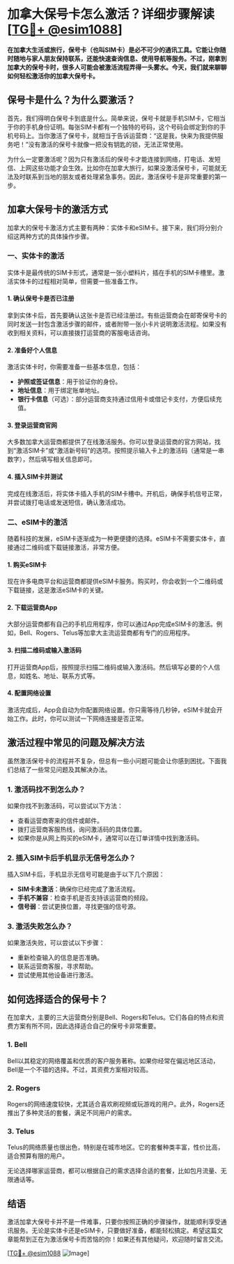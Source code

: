 # 加拿大保号卡怎么激活？详细步骤解读[[TG💪+ @esim1088](https://t.me/s/esim1088)]

**在加拿大生活或旅行，保号卡（也叫SIM卡）是必不可少的通讯工具。它能让你随时随地与家人朋友保持联系，还能快速查询信息、使用导航等服务。不过，刚拿到加拿大的保号卡时，很多人可能会被激活流程弄得一头雾水。今天，我们就来聊聊如何轻松激活你的加拿大保号卡。**

## **保号卡是什么？为什么要激活？**

首先，我们得明白保号卡到底是什么。简单来说，保号卡就是手机SIM卡，它相当于你的手机身份证明。每张SIM卡都有一个独特的号码，这个号码会绑定到你的手机号码上。当你激活了保号卡，就相当于告诉运营商：“这是我，快来为我提供服务吧！”没有激活的保号卡就像一把没有钥匙的锁，无法正常使用。

为什么一定要激活呢？因为只有激活后的保号卡才能连接到网络，打电话、发短信、上网这些功能才会生效。比如你在加拿大旅行，如果没激活保号卡，可能就无法及时联系到当地的朋友或者处理紧急事务。因此，激活保号卡是非常重要的第一步。

## **加拿大保号卡的激活方式**

加拿大的保号卡激活方式主要有两种：实体卡和eSIM卡。接下来，我们将分别介绍这两种方式的具体操作步骤。

### **一、实体卡的激活**

实体卡是最传统的SIM卡形式，通常是一张小塑料片，插在手机的SIM卡槽里。激活实体卡的过程相对简单，但需要一些准备工作。

#### **1. 确认保号卡是否已注册**
拿到实体卡后，首先要确认这张卡是否已经注册过。有些运营商会在邮寄保号卡的同时发送一封包含激活步骤的邮件，或者附带一张小卡片说明激活流程。如果没有收到相关资料，可以直接拨打运营商的客服电话咨询。

#### **2. 准备好个人信息**
激活实体卡时，你需要准备一些基本信息，包括：
- **护照或签证信息**：用于验证你的身份。
- **地址信息**：用于绑定账单地址。
- **银行卡信息**（可选）：部分运营商支持通过信用卡或借记卡支付，方便后续充值。

#### **3. 登录运营商官网**
大多数加拿大运营商都提供了在线激活服务。你可以登录运营商的官方网站，找到“激活SIM卡”或“激活新号码”的选项。按照提示输入卡上的激活码（通常是一串数字），然后填写相关信息即可。

#### **4. 插入SIM卡并测试**
完成在线激活后，将实体卡插入手机的SIM卡槽中。开机后，确保手机信号正常，并尝试拨打电话或发送短信，确认激活成功。

### **二、eSIM卡的激活**

随着科技的发展，eSIM卡逐渐成为一种更便捷的选择。eSIM卡不需要实体卡，直接通过二维码或下载链接激活，非常方便。

#### **1. 购买eSIM卡**
现在许多电商平台和运营商都提供eSIM卡服务。购买时，你会收到一个二维码或下载链接，这是激活eSIM卡的关键。

#### **2. 下载运营商App**
大部分运营商都有自己的手机应用程序，你可以通过App完成eSIM卡的激活。例如，Bell、Rogers、Telus等加拿大主流运营商都有专门的应用程序。

#### **3. 扫描二维码或输入激活码**
打开运营商App后，按照提示扫描二维码或输入激活码。然后填写必要的个人信息，如姓名、地址、联系方式等。

#### **4. 配置网络设置**
激活完成后，App会自动为你配置网络设置。你只需等待几秒钟，eSIM卡就会开始工作。此时，你可以测试一下网络连接是否正常。

## **激活过程中常见的问题及解决方法**

虽然激活保号卡的流程并不复杂，但总有一些小问题可能会让你感到困扰。下面我们总结了一些常见问题及其解决办法。

### **1. 激活码找不到怎么办？**
如果你找不到激活码，可以尝试以下方法：
- 查看运营商寄来的信件或邮件。
- 拨打运营商客服热线，询问激活码的具体位置。
- 如果你是从网上购买的eSIM卡，通常可以在订单详情中找到激活码。

### **2. 插入SIM卡后手机显示无信号怎么办？**
插入SIM卡后，手机显示无信号可能是由于以下几个原因：
- **SIM卡未激活**：确保你已经完成了激活流程。
- **手机不兼容**：检查手机是否支持该运营商的频段。
- **信号弱**：尝试更换位置，寻找更强的信号源。

### **3. 激活失败怎么办？**
如果激活失败，可以尝试以下步骤：
- 重新检查输入的信息是否准确。
- 联系运营商客服，寻求帮助。
- 尝试使用其他设备进行激活。

## **如何选择适合的保号卡？**

在加拿大，主要的三大运营商分别是Bell、Rogers和Telus。它们各自的特点和资费方案有所不同，因此选择适合自己的保号卡非常重要。

### **1. Bell**
Bell以其稳定的网络覆盖和优质的客户服务著称。如果你经常在偏远地区活动，Bell是一个不错的选择。不过，其资费方案相对较高。

### **2. Rogers**
Rogers的网络速度较快，尤其适合喜欢刷视频或玩游戏的用户。此外，Rogers还推出了多种灵活的套餐，满足不同用户的需求。

### **3. Telus**
Telus的网络质量也很出色，特别是在城市地区。它的套餐种类丰富，性价比高，适合预算有限的用户。

无论选择哪家运营商，都可以根据自己的需求选择合适的套餐，比如包月流量、无限通话等。

## **结语**

激活加拿大保号卡并不是一件难事，只要你按照正确的步骤操作，就能顺利享受通讯服务。无论是实体卡还是eSIM卡，只要做好准备，都能轻松搞定。希望这篇文章能帮到正在为激活保号卡而苦恼的你！如果还有其他疑问，欢迎随时留言交流。

[[TG💪+ @esim1088](https://t.me/s/esim1088) ![Image](https://i.postimg.cc/4NQfJmqS/Snipaste-2025-05-13-00-14-12.png)]